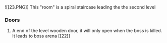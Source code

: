 ![[23.PNG]]
This "room" is a spiral staircase leading the the second level

### Doors
1. A end of the level wooden door, it will only open when the boss is killed. It leads to boss arena [[22]]

